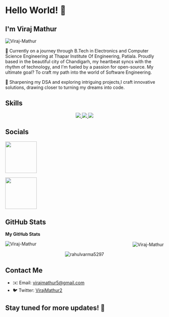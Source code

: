 
# Hello World! 👋 
## I'm Viraj Mathur

<p align="left"> 
  <img src="https://user-images.githubusercontent.com/74038190/212750155-3ceddfbd-19d3-40a3-87af-8d329c8323c4.gif" alt="Viraj-Mathur" /> 
</p>

🚀 Currently on a journey through B.Tech in Electronics and Computer Science Engineering at Thapar Institute Of Engineering, Patiala. Proudly based in the beautiful city of Chandigarh, my heartbeat syncs with the rhythm of technology, and I'm fueled by a passion for open-source. My ultimate goal? To craft my path into the world of Software Engineering.

🌱 Sharpening my DSA and exploring intriguing projects,I craft innovative solutions, drawing closer to turning my dreams into code.

## Skills

<p align="center">
  <a href="https://skillicons.dev">
    <img src="https://skillicons.dev/icons?i=git,linux,github,python,c,cpp,matlab,arduino" />
    <img src="https://skillicons.dev/icons?i=html,css,js,tailwind,react,nodejs,express" />
    <img src="https://skillicons.dev/icons?i=vscode,postman" />
  </a>
</p>

## Socials

<p align="left">

<a href="https://www.linkedin.com/in/viraj-mathur-a75580233/"><img src="https://user-images.githubusercontent.com/74038190/235294012-0a55e343-37ad-4b0f-924f-c8431d9d2483.gif" width="100"></a>

<a href="https://github.com/Viraj-Mathur"><img src="https://media0.giphy.com/avatars/mwooodward/cIe5MvDvX4Vc.gif" width="100"></a>
</p>


## GitHub Stats

<b>My GitHub Stats</b>
<p><img align="left" src="https://github-readme-stats.vercel.app/api/top-langs?username=Viraj-Mathur&show_icons=true&locale=en&layout=compact" alt="Viraj-Mathur" /></p>
<p align="right">&nbsp;<img align="center" src="https://github-readme-stats.vercel.app/api?username=Viraj-Mathur&show_icons=true&locale=en" alt="Viraj-Mathur" alt="rahulvarma5297" /></p>
<p align="center"><img align="center" src="https://github-readme-streak-stats.herokuapp.com/?user=Viraj-Mathur" alt="rahulvarma5297" /></p>

## Contact Me

- ✉️ Email: virajmathur5@gmail.com
- 🐦 Twitter: [VirajMathur2](https://twitter.com/VirajMathur2)

## Stay tuned for more updates! 🚀
